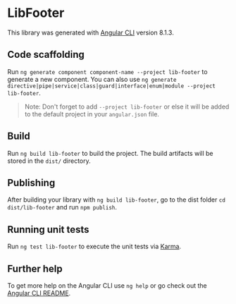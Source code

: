 # LibFooter

This library was generated with [Angular CLI](https://github.com/angular/angular-cli) version 8.1.3.

## Code scaffolding

Run `ng generate component component-name --project lib-footer` to generate a new component. You can also use `ng generate directive|pipe|service|class|guard|interface|enum|module --project lib-footer`.
> Note: Don't forget to add `--project lib-footer` or else it will be added to the default project in your `angular.json` file. 

## Build

Run `ng build lib-footer` to build the project. The build artifacts will be stored in the `dist/` directory.

## Publishing

After building your library with `ng build lib-footer`, go to the dist folder `cd dist/lib-footer` and run `npm publish`.

## Running unit tests

Run `ng test lib-footer` to execute the unit tests via [Karma](https://karma-runner.github.io).

## Further help

To get more help on the Angular CLI use `ng help` or go check out the [Angular CLI README](https://github.com/angular/angular-cli/blob/master/README.md).
